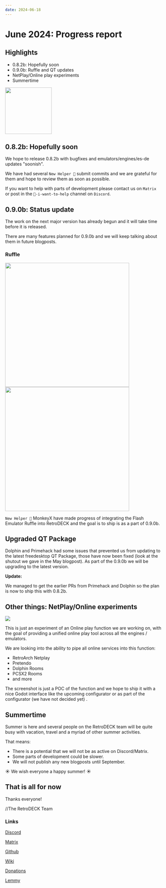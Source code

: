 ```yaml
---
date: 2024-06-18
---
```


# June 2024: Progress report

## Highlights

- 0.8.2b: Hopefully soon
- 0.9.0b: Ruffle and QT updates
- NetPlay/Online play experiments
- Summertime

<!-- more -->

<img src="../../../rd-circle.png" width="150">


## 0.8.2b: Hopefully soon

We hope to release 0.8.2b with bugfixes and emulators/engines/es-de updates "soonish".

We have had several `New Helper 👷` submit commits and we are grateful for them and hope to review them as soon as possible.

If you want to help with parts of development please contact us on `Matrix` or post in the `💙-i-want-to-help` channel on `Discord`.

## 0.9.0b: Status update

The work on the next major version has already begun and it will take time before it is released.

There are many features planned for 0.9.0b and we will keep talking about them in future blogposts.

### Ruffle

<img src="../../../ruffle.svg" width="400">
<img src="../../../WilliamAndSly.png" width="400">

`New Helper 👷` MonkeyX have made progress of integrating the Flash Emulator Ruffle into RetroDECK and the goal is to ship is as a part of 0.9.0b.


## Upgraded QT Package

Dolphin and Primehack had some issues that prevented us from updating to the latest freedesktop QT Package, those have now been fixed (look at the shutout we gave in the May blogpost). As part of the 0.9.0b we will be upgrading to the latest version.

**Update:**

We managed to get the earlier PRs from Primehack and Dolphin so the plan is now to ship this with 0.8.2b.


## Other things: NetPlay/Online experiments

<img src="../../../netplay.webp">

This is just an experiment of an Online play function we are working on, with the goal of providing a unified online play tool across all the engines / emulators.

We are looking into the ability to pipe all online services into this function:

- RetroArch Netplay
- Pretendo
- Dolphin Rooms
- PCSX2 Rooms
- and more

The screenshot is just a POC of the function and we hope to ship it with a nice Godot interface like the upcoming configurator or as part of the configurator (we have not decided yet) .

## Summertime

Summer is here and several people on the RetroDECK team will be quite busy with vacation, travel and a myriad of other summer activities.

That means:

- There is a potential that we will not be as active on Discord/Matrix.
- Some parts of development could be slower.
- We will not publish any new blogposts until September.

☀️ We wish everyone a happy summer! ☀️




## That is all for now

Thanks everyone!

//The RetroDECK Team

### Links

[Discord](https://discord.gg/WDc5C9YWMx)

[Matrix](https://matrix.to/#/#retrodeck:matrix.org)

[Github](https://github.com/XargonWan/RetroDECK)

[Wiki](https://github.com/XargonWan/RetroDECK/wiki)

[Donations](https://retrodeck.readthedocs.io/en/latest/wiki_about/donations-licenses/)

[Lemmy](https://lemmy.zip/c/retrodeck)
